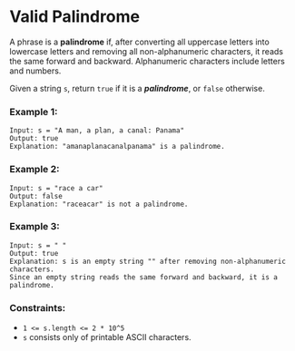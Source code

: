 # Valid Palindrome

A phrase is a **palindrome** if, after converting all uppercase letters into lowercase letters and removing all non-alphanumeric characters, it reads the same forward and backward. Alphanumeric characters include letters and numbers.

Given a string `s`, return `true` if it is a **_palindrome_**, or `false` otherwise.

 

### Example 1:
```
Input: s = "A man, a plan, a canal: Panama"
Output: true
Explanation: "amanaplanacanalpanama" is a palindrome.
```
### Example 2:
```
Input: s = "race a car"
Output: false
Explanation: "raceacar" is not a palindrome.
```
### Example 3:
```
Input: s = " "
Output: true
Explanation: s is an empty string "" after removing non-alphanumeric characters.
Since an empty string reads the same forward and backward, it is a palindrome.
``` 

### Constraints:

- `1 <= s.length <= 2 * 10^5`
- `s` consists only of printable ASCII characters.